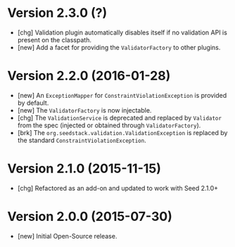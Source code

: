 # Version 2.3.0 (?)

* [chg] Validation plugin automatically disables itself if no validation API is present on the classpath.
* [new] Add a facet for providing the `ValidatorFactory` to other plugins.

# Version 2.2.0 (2016-01-28)

* [new] An `ExceptionMapper` for `ConstraintViolationException` is provided by default.
* [new] The `ValidatorFactory` is now injectable.
* [chg] The `ValidationService` is deprecated and replaced by `Validator` from the spec (injected or obtained through `ValidatorFactory`).
* [brk] The `org.seedstack.validation.ValidationException` is replaced by the standard `ConstraintViolationException`.

# Version 2.1.0 (2015-11-15)

* [chg] Refactored as an add-on and updated to work with Seed 2.1.0+

# Version 2.0.0 (2015-07-30)

* [new] Initial Open-Source release.

